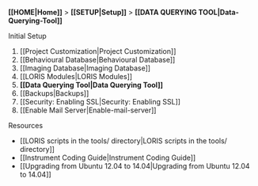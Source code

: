 **[[HOME|Home]]** > **[[SETUP|Setup]]** > **[[DATA QUERYING TOOL|Data-Querying-Tool]]**

Initial Setup

1. [[Project Customization|Project Customization]]
2. [[Behavioural Database|Behavioural Database]]
3. [[Imaging Database|Imaging Database]]
4. [[LORIS Modules|LORIS Modules]]
5. **[[Data Querying Tool|Data Querying Tool]]**
6. [[Backups|Backups]]
7. [[Security: Enabling SSL|Security: Enabling SSL]]
8. [[Enable Mail Server|Enable-mail-server]]

Resources

- [[LORIS scripts in the tools/ directory|LORIS scripts in the tools/ directory]]
- [[Instrument Coding Guide|Instrument Coding Guide]]
- [[Upgrading from Ubuntu 12.04 to 14.04|Upgrading from Ubuntu 12.04 to 14.04]]